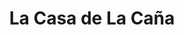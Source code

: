 ---
title: "La Casa de La Caña"
url: /ciudad-guayana-puerto-ordaz/la-casa-de-la-cana-via-italia/
shop: Spirituosen
---
